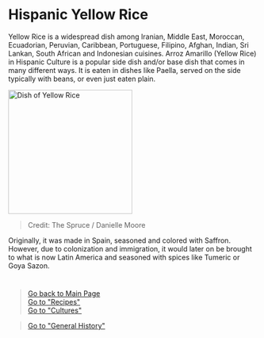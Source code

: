 # Hispanic Yellow Rice
Yellow Rice is a widespread dish among Iranian, Middle East, Moroccan, Ecuadorian, Peruvian, Caribbean, Portuguese, Filipino, Afghan, Indian, Sri Lankan, South African and Indonesian cuisines. Arroz Amarillo (Yellow Rice) in Hispanic Culture is a popular side dish and/or base dish that comes in many different ways. It is eaten in dishes like Paella, served on the side typically with beans, or even just eaten plain. 

<img src="https://www.thespruceeats.com/thmb/Bv18WdxCThc1QQyoOOgP3vZ35T4=/1500x0/filters:no_upscale():max_bytes(150000):strip_icc()/yellow-rice-and-pink-beans-recipe-2138049-hero-01-7ee1abf7c21f4e33b2212ac2f4ceda10.jpg" alt="Dish of Yellow Rice" width=250px>

> Credit: The Spruce / Danielle Moore

Originally, it was made in Spain, seasoned and colored with Saffron. However, due to colonization and immigration, it would later on be brought to what is now Latin America and seasoned with spices like Tumeric or Goya Sazon.

#
> [Go back to Main Page](../rice.md)  
> [Go to "Recipes"](../Recipes/Recipe_Selection.md)  
> [Go to "Cultures"](../Cultures/Culture_Selection.md)

> [Go to "General History"](../General/Used.md)
